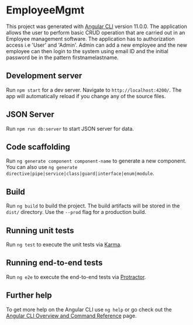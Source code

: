 # EmployeeMgmt

This project was generated with [Angular CLI](https://github.com/angular/angular-cli) version 11.0.0.
The application allows the user to perform basic CRUD operation that are carried out in an Employee management software. 
The application has to authorization access i.e 'User' and 'Admin'. 
Admin can add a new employee and the new employee can then login to the system using email ID and the initial password be in the pattern firstnamelastname.

## Development server

Run `npm start` for a dev server. Navigate to `http://localhost:4200/`. The app will automatically reload if you change any of the source files.

## JSON Server

Run `npm run db:server` to start JSON server for data.

## Code scaffolding

Run `ng generate component component-name` to generate a new component. You can also use `ng generate directive|pipe|service|class|guard|interface|enum|module`.

## Build

Run `ng build` to build the project. The build artifacts will be stored in the `dist/` directory. Use the `--prod` flag for a production build.

## Running unit tests

Run `ng test` to execute the unit tests via [Karma](https://karma-runner.github.io).

## Running end-to-end tests

Run `ng e2e` to execute the end-to-end tests via [Protractor](http://www.protractortest.org/).

## Further help

To get more help on the Angular CLI use `ng help` or go check out the [Angular CLI Overview and Command Reference](https://angular.io/cli) page.
